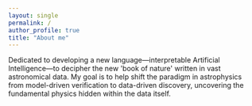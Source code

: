 ```yaml
---
layout: single
permalink: /
author_profile: true
title: "About me"
---
```


<p style="overflow-wrap:anywhere; word-break:break-word; hyphens:auto;">
Dedicated to developing a new language—interpretable Artificial Intelligence—to decipher the new 'book of nature' written in vast astronomical data. My goal is to help shift the paradigm in astrophysics from model-driven verification to data-driven discovery, uncovering the fundamental physics hidden within the data itself.
</p>



<!-- A data-driven personal website
======
test -->
